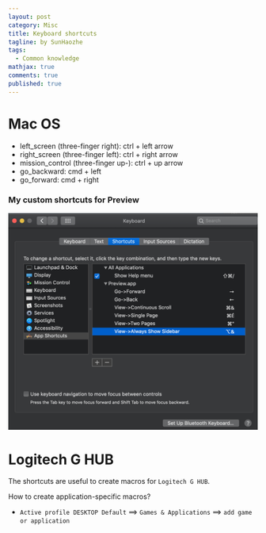 ```yaml
---
layout: post
category: Misc     
title: Keyboard shortcuts
tagline: by SunHaozhe
tags: 
  - Common knowledge
mathjax: true
comments: true
published: true
---
```



# Mac OS

* left_screen (three-finger right): ctrl + left arrow
* right_screen (three-finger left): ctrl + right arrow
* mission_control (three-finger up-): ctrl + up arrow
* go_backward: cmd + left
* go_forward: cmd + right


### My custom shortcuts for Preview


![preview_shortcuts_v1.png](/assets/images/blog/preview_shortcuts_v1.png)


# Logitech G HUB

The shortcuts are useful to create macros for `Logitech G HUB`. 

How to create application-specific macros?

* `Active profile DESKTOP Default` ==> `Games & Applications` ==> `add game or application`























